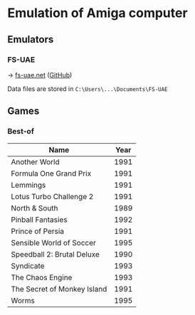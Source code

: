 # Emulation of Amiga computer

## Emulators

### FS-UAE

→ [fs-uae.net](https://fs-uae.net/) ([GitHub](https://github.com/FrodeSolheim/fs-uae))

Data files are stored in `C:\Users\...\Documents\FS-UAE`

## Games

### Best-of

Name                        | Year
----------------------------| ----
Another World               | 1991
Formula One Grand Prix      | 1991
Lemmings                    | 1991
Lotus Turbo Challenge 2     | 1991
North & South               | 1989
Pinball Fantasies           | 1992
Prince of Persia            | 1991
Sensible World of Soccer    | 1995
Speedball 2: Brutal Deluxe  | 1990
Syndicate                   | 1993
The Chaos Engine            | 1993
The Secret of Monkey Island | 1991
Worms                       | 1995
